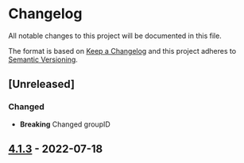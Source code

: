 # Changelog

All notable changes to this project will be documented in this file.

The format is based on [Keep a Changelog](https://keepachangelog.com/en/1.0.0/) and this project adheres to [Semantic Versioning](https://semver.org/spec/v2.0.0.html).

## [Unreleased]

### Changed

- **Breaking** Changed groupID

## [4.1.3](https://github.com/dbmdz/digitalcollections-commons/releases/tag/dc-commons-sprintboot-4.1.3) - 2022-07-18